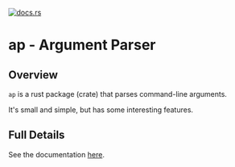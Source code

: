 [![docs.rs](https://docs.rs/ap/badge.svg)](https://docs.rs/ap/badge.svg)

# ap - Argument Parser

## Overview

`ap` is a rust package (crate) that parses command-line arguments.

It's small and simple, but has some interesting features.

## Full Details

See the documentation [here][docs].

[docs]: https://docs.rs/ap
